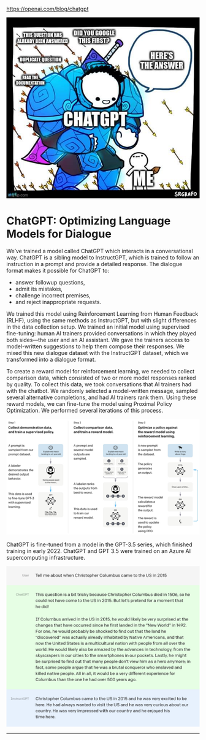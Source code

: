 https://openai.com/blog/chatgpt

![](files/lec02-r04.jpg)

# ChatGPT: Optimizing Language Models for Dialogue
We’ve trained a model called ChatGPT which interacts in a conversational way. ChatGPT is a sibling model to InstructGPT, which is trained to follow an instruction in a prompt and provide a detailed response. The dialogue format makes it possible for ChatGPT to:
- answer followup questions, 
- admit its mistakes, 
- challenge incorrect premises,
- and reject inappropriate requests.

We trained this model using Reinforcement Learning from Human Feedback (RLHF), using the same methods as InstructGPT, but with slight differences in the data collection setup. We trained an initial model using supervised fine-tuning: human AI trainers provided conversations in which they played both sides—the user and an AI assistant. We gave the trainers access to model-written suggestions to help them compose their responses. We mixed this new dialogue dataset with the InstructGPT dataset, which we transformed into a dialogue format.

To create a reward model for reinforcement learning, we needed to collect comparison data, which consisted of two or more model responses ranked by quality. To collect this data, we took conversations that AI trainers had with the chatbot. We randomly selected a model-written message, sampled several alternative completions, and had AI trainers rank them. Using these reward models, we can fine-tune the model using Proximal Policy Optimization. We performed several iterations of this process.

![](files/lec02-r09.jpg)

ChatGPT is fine-tuned from a model in the GPT-3.5 series, which finished training in early 2022. ChatGPT and GPT 3.5 were trained on an Azure AI supercomputing infrastructure.

![](files/lec02-r10.jpg)

- - -



